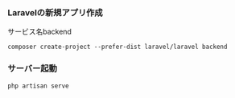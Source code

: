 ### Laravelの新規アプリ作成
サービス名backend
```
composer create-project --prefer-dist laravel/laravel backend
```

### サーバー起動
```
php artisan serve
```
